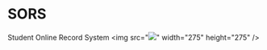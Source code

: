 # SORS
Student Online Record System
   <img src="<img src="https://img.icons8.com/ios/50/000000/add-to-database.png"/>" width="275" height="275" />
